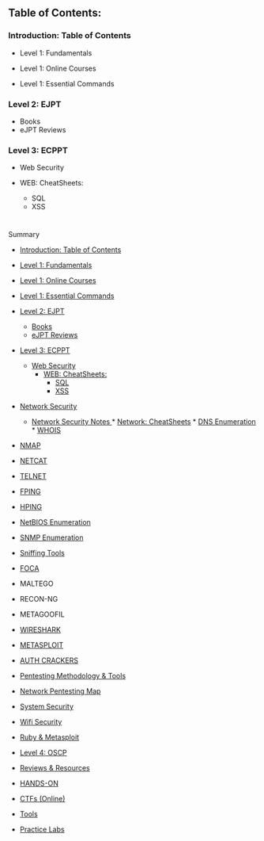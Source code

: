 ## Table of Contents:

### Introduction: Table of Contents

  - Level 1: Fundamentals
  
  - Level 1: Online Courses
  
  - Level 1: Essential Commands

### Level 2: EJPT
  - Books
  - eJPT Reviews
  
 
### Level 3: ECPPT

  - Web Security
  
  - WEB: CheatSheets:
      - SQL
      - XSS


#
Summary

* [Introduction: Table of Contents](README.md)
* [Level 1: Fundamentals](level-1-fundamentals.md)
* [Level 1: Online Courses](level-1.md)
* [Level 1: Essential Commands ](level-1-essential-commands.md)

* [Level 2: EJPT ](level-2.md)

    * [Books](level-2/books.md)
    * [eJPT Reviews](level-2/ejpt-reviews.md)
* [Level 3: ECPPT](level-3.md)

  * [Web Security](level-3/web-security.md)
       * [WEB: CheatSheets:](level-3/cheatsheets.md)
            * [SQL](level-3/sql.md)
            * [XSS](level-3/xss.md)
        
* [Network Security](level-3/network-security.md)
    * [Network Security Notes ](level-3/network-security-notes.md)
          * [Network: CheatSheets](level-3/network-cheatsheets.md)
              * [DNS Enumeration](level-3/network-cheatsheets/dns.md)
              * [WHOIS](level-3/network-cheatsheets/whois.md)
              
* [NMAP](level-3/network-cheatsheets/nmap.md)
* [NETCAT](level-3/network-cheatsheets/netcat.md)
* [TELNET](level-3/network-cheatsheets/telnet.md)
* [FPING](level-3/network-cheatsheets/fping.md)
* [HPING](level-3/network-cheatsheets/hping.md)
* [NetBIOS Enumeration](level-3/network-cheatsheets/netbios-enumeration.md)
* [SNMP Enumeration](level-3/network-cheatsheets/snmp-enumeration.md)
* [Sniffing Tools](level-3/network-cheatsheets/sniffing-tools.md)
* [FOCA](level-3/network-cheatsheets/foca.md)
* MALTEGO
* RECON-NG
* METAGOOFIL
* [WIRESHARK](level-3/network-cheatsheets/wireshark.md)
* [METASPLOIT](level-3/network-cheatsheets/metasploit.md)
* [AUTH CRACKERS](level-3/network-cheatsheets/auth-crackers.md)
* [Pentesting Methodology & Tools](level-3/pentesting-methodology-and-tools.md)
* [Network Pentesting Map ](level-3/network-pentesting-map.md)
* [System Security](level-3/system-security.md)
* [Wifi Security](level-3/wifi-security.md)
* [Ruby & Metasploit](level-3/ruby-and-metasploit.md)
* [Level 4: OSCP](level-4-oscp.md)
* [Reviews & Resources ](reviews-and-resources.md)
* [HANDS-ON](hands-on.md)
* [CTFs \(Online\)](hands-on/ctfs-online.md)
* [Tools](hands-on/ctfs-online/tools.md)
* [Practice Labs](hands-on/practical-labs.md)

